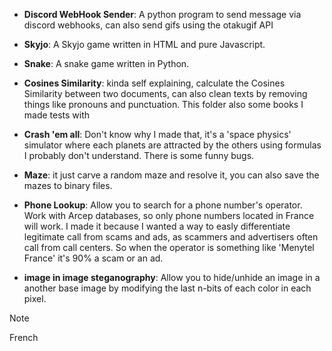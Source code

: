 - **Discord WebHook Sender**: A python program to send message via discord webhooks, can also send gifs using the otakugif API

- **Skyjo**: A Skyjo game written in HTML and pure Javascript.

- **Snake**: A snake game written in Python.

 - **Cosines Similarity**: kinda self explaining, calculate the Cosines Similarity between two documents, can also clean texts by removing things like pronouns and punctuation. This folder also some books I made tests with

 - **Crash 'em all**: Don't know why I made that, it's a 'space physics' simulator where each planets are attracted by the others using formulas I probably don't understand. There is some funny bugs.

 - **Maze**: it just carve a random maze and resolve it, you can also save the mazes to binary files.
 
 - **Phone Lookup**: Allow you to search for a phone number's operator. Work with Arcep databases, so only phone numbers located in France will work. I made it because I wanted a way to easly differentiate legitimate call from scams and ads, as scammers and advertisers often call from call centers. So when the operator is something like 'Menytel France' it's 90% a scam or an ad.
 
 - **image in image steganography**: Allow you to hide/unhide an image in a another base image by modifying the last n-bits of each color in each pixel.

> [!NOTE] 
French

